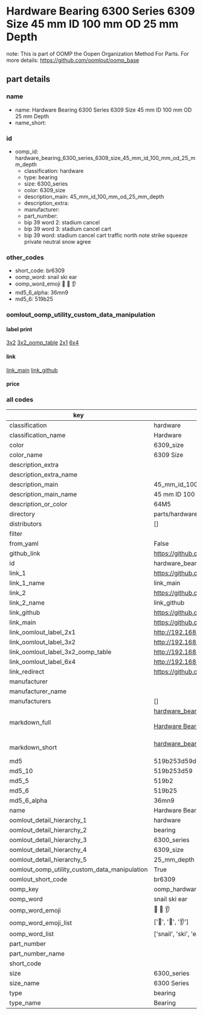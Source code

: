 # Hardware Bearing 6300 Series 6309 Size 45 mm ID 100 mm OD 25 mm Depth  

note: This is part of OOMP the Oopen Organization Method For Parts. For more details: https://github.com/oomlout/oomp_base

##  part details
  







### name
* name: Hardware Bearing 6300 Series 6309 Size 45 mm ID 100 mm OD 25 mm Depth
* name_short: 
### id
* oomp_id: hardware_bearing_6300_series_6309_size_45_mm_id_100_mm_od_25_mm_depth
  * classification: hardware
  * type: bearing
  * size: 6300_series
  * color: 6309_size
  * description_main: 45_mm_id_100_mm_od_25_mm_depth
  * description_extra: 
  * manufacturer: 
  * part_number: 
  * bip 39 word 2: stadium cancel
  * bip 39 word 3: stadium cancel cart
  * bip 39 word: stadium cancel cart traffic north note strike squeeze private neutral snow agree

### other_codes
* short_code: br6309
* oomp_word: snail ski ear
* oomp_word_emoji :snail: :ski: :ear:
* md5_6_alpha: 36mn9
* md5_6: 519b25






### oomlout_oomp_utility_custom_data_manipulation
#### label print
[3x2](http://192.168.1.245:1112/?label=oomp%2036mn9)
[3x2_oomp_table](http://192.168.1.108:1112/?label=oomp%2036mn9)
[2x1](http://192.168.1.242:1112/?label=oomp%2036mn9)
[6x4](http://192.168.1.55:1112/?label=oomp%2036mn9)    

#### link

[link_main](https://github.com/oomlout/oomlout_oomp_version_1_messy/tree/main/parts/hardware_bearing_6300_series_6309_size_45_mm_id_100_mm_od_25_mm_depth) [link_github](https://github.com/oomlout/oomlout_oomp_version_1_messy/tree/main/parts/hardware_bearing_6300_series_6309_size_45_mm_id_100_mm_od_25_mm_depth)                             

#### price







### all codes 
| key | value |  
| --- | --- |  
| classification | hardware |  
| classification_name | Hardware |  
| color | 6309_size |  
| color_name | 6309 Size |  
| description_extra |  |  
| description_extra_name |  |  
| description_main | 45_mm_id_100_mm_od_25_mm_depth |  
| description_main_name | 45 mm ID 100 mm OD 25 mm Depth |  
| description_or_color | 64M5 |  
| directory | parts/hardware_bearing_6300_series_6309_size_45_mm_id_100_mm_od_25_mm_depth |  
| distributors | [] |  
| filter |  |  
| from_yaml | False |  
| github_link | https://github.com/oomlout/oomlout_oomp_part_src/tree/main/parts/hardware_bearing_6300_series_6309_size_45_mm_id_100_mm_od_25_mm_depth |  
| id | hardware_bearing_6300_series_6309_size_45_mm_id_100_mm_od_25_mm_depth |  
| link_1 | https://github.com/oomlout/oomlout_oomp_version_1_messy/tree/main/parts/hardware_bearing_6300_series_6309_size_45_mm_id_100_mm_od_25_mm_depth |  
| link_1_name | link_main |  
| link_2 | https://github.com/oomlout/oomlout_oomp_version_1_messy/tree/main/parts/hardware_bearing_6300_series_6309_size_45_mm_id_100_mm_od_25_mm_depth |  
| link_2_name | link_github |  
| link_github | https://github.com/oomlout/oomlout_oomp_version_1_messy/tree/main/parts/hardware_bearing_6300_series_6309_size_45_mm_id_100_mm_od_25_mm_depth |  
| link_main | https://github.com/oomlout/oomlout_oomp_version_1_messy/tree/main/parts/hardware_bearing_6300_series_6309_size_45_mm_id_100_mm_od_25_mm_depth |  
| link_oomlout_label_2x1 | http://192.168.1.242:1112/?label=oomp%2036mn9 |  
| link_oomlout_label_3x2 | http://192.168.1.245:1112/?label=oomp%2036mn9 |  
| link_oomlout_label_3x2_oomp_table | http://192.168.1.108:1112/?label=oomp%2036mn9 |  
| link_oomlout_label_6x4 | http://192.168.1.55:1112/?label=oomp%2036mn9 |  
| link_redirect | https://github.com/oomlout/oomlout_oomp_version_1_messy/tree/main/parts/hardware_bearing_6300_series_6309_size_45_mm_id_100_mm_od_25_mm_depth |  
| manufacturer |  |  
| manufacturer_name |  |  
| manufacturers | [] |  
| markdown_full | [hardware_bearing_6300_series_6309_size_45_mm_id_100_mm_od_25_mm_depth](none)<br>[](none)<br>[Hardware Bearing 6300 Series 6309 Size 45 Mm Id 100 Mm Od 25 Mm Depth](none)<br><br> |  
| markdown_short | [hardware_bearing_6300_series_6309_size_45_mm_id_100_mm_od_25_mm_depth](none)<br><br> |  
| md5 | 519b253d59d39ae25acb2e6c46084e9f |  
| md5_10 | 519b253d59 |  
| md5_5 | 519b2 |  
| md5_6 | 519b25 |  
| md5_6_alpha | 36mn9 |  
| name | Hardware Bearing 6300 Series 6309 Size 45 mm ID 100 mm OD 25 mm Depth |  
| oomlout_detail_hierarchy_1 | hardware |  
| oomlout_detail_hierarchy_2 | bearing |  
| oomlout_detail_hierarchy_3 | 6300_series |  
| oomlout_detail_hierarchy_4 | 6309_size |  
| oomlout_detail_hierarchy_5 | 25_mm_depth |  
| oomlout_oomp_utility_custom_data_manipulation | True |  
| oomlout_short_code | br6309 |  
| oomp_key | oomp_hardware_bearing_6300_series_6309_size_45_mm_id_100_mm_od_25_mm_depth |  
| oomp_word | snail ski ear |  
| oomp_word_emoji | :snail: :ski: :ear: |  
| oomp_word_emoji_list | [':snail:', ':ski:', ':ear:'] |  
| oomp_word_list | ['snail', 'ski', 'ear'] |  
| part_number |  |  
| part_number_name |  |  
| short_code |  |  
| size | 6300_series |  
| size_name | 6300 Series |  
| type | bearing |  
| type_name | Bearing |  

